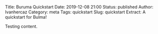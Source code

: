 Title: Buruma Quickstart
Date: 2019-12-08 21:00
Status: published
Author: Ivanhercaz
Category: meta
Tags: quickstart
Slug: quickstart
Extract: A quickstart for Bulma!

Testing content.
